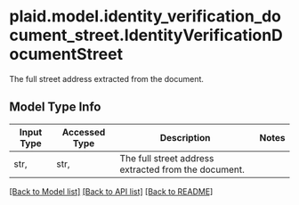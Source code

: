 # plaid.model.identity_verification_document_street.IdentityVerificationDocumentStreet

The full street address extracted from the document.

## Model Type Info
Input Type | Accessed Type | Description | Notes
------------ | ------------- | ------------- | -------------
str,  | str,  | The full street address extracted from the document. | 

[[Back to Model list]](../../README.md#documentation-for-models) [[Back to API list]](../../README.md#documentation-for-api-endpoints) [[Back to README]](../../README.md)

